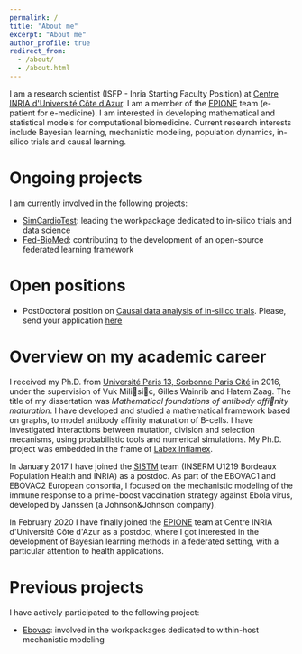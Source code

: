 ```yaml
---
permalink: /
title: "About me"
excerpt: "About me"
author_profile: true
redirect_from: 
  - /about/
  - /about.html
---
```


I am a research scientist (ISFP - Inria Starting Faculty Position) at [Centre INRIA d'Université Côte d'Azur](https://www.inria.fr/fr/centre-inria-sophia-antipolis-mediterranee). I am a member of the [EPIONE](https://team.inria.fr/epione/fr/) team (e-patient for e-medicine). I am interested in developing mathematical and statistical models for computational biomedicine. Current research interests include Bayesian learning, mechanistic modeling, population dynamics, in-silico trials and causal learning.

Ongoing projects
======
I am currently involved in the following projects:
- [SimCardioTest](https://www.simcardiotest.eu/wordpress/): leading the workpackage dedicated to in-silico trials and data science
- [Fed-BioMed](https://fedbiomed.gitlabpages.inria.fr/): contributing to the development of an open-source federated learning framework

Open positions
======
<!---
- PhD position on [Optimizing sequential treatment in head and neck squamous cell carcinoma (HNSCC): artificial intelligence based on real-life patient data to support medical decision-making](https://jobs.inria.fr/public/classic/fr/offres/2022-04810), co-directed with Dr S. Benzekry (Inria-Inserm [COMPO](https://team.inria.fr/compo/) Team, Marseille) and Pr A. Varoquaux (radiologist at [AP-HM](http://fr.ap-hm.fr/), Marseille)
-->
- PostDoctoral position on [Causal data analysis of in-silico trials](http://ibalelli.github.io/files/job_offers/Job_offer_post_doc_SimCardioTest.pdf). Please, send your application [here](https://recrutement.inria.fr/public/classic/fr/offres/2022-05241)


Overview on my academic career
======
I received my Ph.D. from [Université Paris 13, Sorbonne Paris Cité](https://www.univ-paris13.fr/presentation/) in 2016, under the supervision of Vuk Milisic, Gilles Wainrib and Hatem Zaag. The title of my dissertation was <i>Mathematical foundations of antibody affinity maturation</i>. I have developed and studied a mathematical framework based on graphs, to model antibody affinity maturation of B-cells. I have investigated interactions between mutation, division and selection mecanisms, using probabilistic tools and numerical simulations. My Ph.D. project was embedded in the frame of [Labex Inflamex](http://inflamex.fr/).

In January 2017 I have joined the [SISTM](https://www.bordeaux-population-health.center/en/teams/statistics-in-systems-biology-and-translationnal-medicine-sistm/) team (INSERM U1219 Bordeaux Population Health and INRIA) as a postdoc. As part of the EBOVAC1 and EBOVAC2 European consortia, I focused on the mechanistic modeling of the immune response to a prime-boost vaccination strategy against Ebola virus, developed by Janssen (a Johnson&Johnson company). 

In February 2020 I have finally joined the [EPIONE](https://team.inria.fr/epione/fr/) team at Centre INRIA d'Université Côte d'Azur as a postdoc, where I got interested in the development of Bayesian learning methods in a federated setting, with a particular attention to health applications.

Previous projects
======
I have actively participated to the following project:
- [Ebovac](https://www.ebovac.org/): involved in the workpackages dedicated to within-host mechanistic modeling